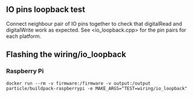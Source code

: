 ## IO pins loopback test

Connect neighbour pair of IO pins together to check that digitalRead and
digitalWrite work as expected. See <io_loopback.cpp> for the pin pairs
for each platform.


## Flashing the wiring/io_loopback

### Raspberry Pi
```
docker run --rm -v firmware:/firmware -v output:/output particle/buildpack-raspberrypi -e MAKE_ARGS="TEST=wiring/io_loopback"
```


